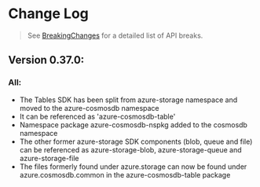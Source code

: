 # Change Log

> See [BreakingChanges](BreakingChanges.md) for a detailed list of API breaks.

## Version 0.37.0:
    
### All:
- The Tables SDK has been split from azure-storage namespace and moved to the azure-cosmosdb namespace
- It can be referenced as 'azure-cosmosdb-table'
- Namespace package azure-cosmosdb-nspkg added to the cosmosdb namespace
- The other former azure-storage SDK components (blob, queue and file) can be referenced as azure-storage-blob,
azure-storage-queue and azure-storage-file
- The files formerly found under azure.storage can now be found under azure.cosmosdb.common in the azure-cosmosdb-table package


